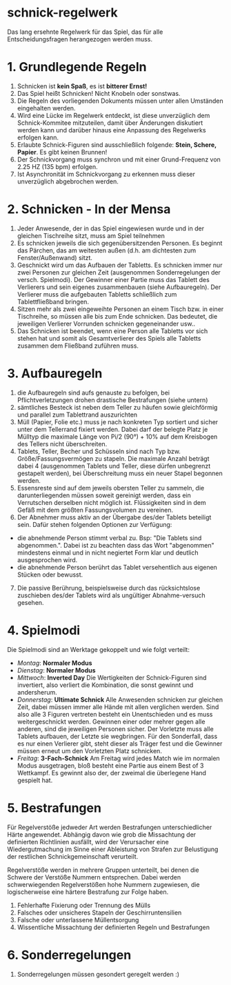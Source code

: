 schnick-regelwerk
=================

Das lang ersehnte Regelwerk für das Spiel, das für alle Entscheidungsfragen herangezogen werden muss.

# 1. Grundlegende Regeln #
1. Schnicken ist __kein Spaß__, es ist __bitterer Ernst!__
2. Das Spiel heißt Schnicken! Nicht Knobeln oder sonstwas.
1. Die Regeln des vorliegenden Dokuments müssen unter allen Umständen eingehalten werden. 
2. Wird eine Lücke im Regelwerk entdeckt, ist diese unverzüglich dem Schnick-Kommitee mitzuteilen, damit über Änderungen diskutiert werden kann und darüber hinaus eine Anpassung des Regelwerks erfolgen kann.
3. Erlaubte Schnick-Figuren sind ausschließlich folgende: __Stein, Schere, Papier__. Es gibt keinen Brunnen!
4. Der Schnickvorgang muss synchron und mit einer Grund-Frequenz von 2.25 HZ (135 bpm) erfolgen.
5. Ist Asynchronität im Schnickvorgang zu erkennen muss dieser unverzüglich abgebrochen werden.

# 2. Schnicken - In der Mensa #
1. Jeder Anwesende, der in das Spiel eingewiesen wurde und in der gleichen Tischreihe sitzt, muss am Spiel teilnehmen
2. Es schnicken jeweils die sich gegenübersitzenden Personen. Es beginnt das Pärchen, das am weitesten außen (d.h. am dichtesten zum Fenster/Außenwand) sitzt.
3. Geschnickt wird um das Aufbauen der Tabletts. Es schnicken immer nur zwei Personen zur gleichen Zeit (ausgenommen Sonderregelungen der versch. Spielmodi). Der Gewinner einer Partie muss das Tablett des Verlierers und sein eigenes zusammenbauen (siehe Aufbauregeln). Der Verlierer muss die aufgebauten Tabletts schließlich zum Tablettfließband bringen.
4. Sitzen mehr als zwei eingeweihte Personen an einem Tisch bzw. in einer Tischreihe, so müssen alle bis zum Ende schnicken. Das bedeutet, die jeweiligen Verlierer Vorrunden schnicken gegeneinander usw..
5. Das Schnicken ist beendet, wenn eine Person alle Tabletts vor sich stehen hat und somit als Gesamtverlierer des Spiels alle Tabletts zusammen dem Fließband zuführen muss.

# 3. Aufbauregeln #

1. die Aufbauregeln sind aufs genauste zu befolgen, bei Pflichtverletzungen drohen drastische Bestrafungen (siehe untern)
2. sämtliches Besteck ist neben dem Teller zu häufen sowie gleichförmig und parallel zum Tablettrand auszurichten
3. Müll (Papier, Folie etc.) muss je nach konkreten Typ sortiert und sicher unter dem Tellerrand fixiert werden. Dabei darf der belegte Platz je Mülltyp die maximale Länge von Pi/2 (90°) + 10% auf dem Kreisbogen des Tellers nicht überschreiten.
4. Tablets, Teller, Becher und Schüsseln sind nach Typ bzw. Größe/Fassungsvermögen zu stapeln. Die maximale Anzahl beträgt dabei 4 (ausgenommen Tablets und Teller, diese dürfen unbegrenzt gestapelt werden), bei Überschreitung muss ein neuer Stapel begonnen werden.
5. Essensreste sind auf dem jeweils obersten Teller zu sammeln, die darunterliegenden müssen soweit gereinigt werden, dass ein Verrutschen derselben nicht möglich ist. Flüssigkeiten sind in dem Gefäß mit dem größten Fassungsvolumen zu vereinen.
6. Der Abnehmer muss aktiv an der Übergabe des/der Tablets beteiligt sein. Dafür stehen folgenden Optionen zur Verfügung:
  * die abnehmende Person stimmt verbal zu. Bsp: "Die Tablets sind abgenommen.". Dabei ist zu beachten dass das Wort "abgenommen" mindestens einmal und in nicht negiertet Form klar und deutlich ausgesprochen wird.
  * die abnehmende Person berührt das Tablet versehentlich aus eigenen Stücken oder bewusst.
7. Die passive Berührung, beispielsweise durch das rücksichtslose zuschieben des/der Tablets wird als ungültiger Abnahme-versuch gesehen.

# 4. Spielmodi #

Die Spielmodi sind an Werktage gekoppelt und wie folgt verteilt:

* _Montag_: __Normaler Modus__
* _Dienstag_: __Normaler Modus__
* _Mittwoch_: __Inverted Day__ Die Wertigkeiten der Schnick-Figuren sind invertiert, also verliert die Kombination, die sonst gewinnt und andersherum.
* _Donnerstag_: __Ultimate Schnick__ Alle Anwesenden schnicken zur gleichen Zeit, dabei müssen immer alle Hände mit allen verglichen werden. Sind also alle 3 Figuren vertreten besteht ein Unentschieden und es muss weitergeschnickt werden. Gewinnen einer oder mehrer gegen alle anderen, sind die jeweiligen Personen sicher. Der Vorletzte muss alle Tablets aufbauen, der Letzte sie wegbringen. Für den Sonderfall, dass es nur einen Verlierer gibt, steht dieser als Träger fest und die Gewinner müssen erneut um den Vorletzten Platz schnicken.                                
* _Freitag_: __3-Fach-Schnick__ Am Freitag wird jedes Match wie im normalen Modus ausgetragen, bloß besteht eine Partie aus einem Best of 3 Wettkampf. Es gewinnt also der, der zweimal die überlegene Hand gespielt hat.

# 5. Bestrafungen #

Für Regelverstöße jedweder Art werden Bestrafungen unterschiedlicher Härte angewendet. Abhängig davon wie grob die Missachtung der definierten Richtlinien ausfällt, wird der Verursacher eine Wiedergutmachung im Sinne einer Ableistung von Strafen zur Belustigung der restlichen Schnickgemeinschaft verurteilt. 

Regelverstöße werden in mehrere Gruppen unterteilt, bei denen die Schwere der Verstöße Nummern entsprechen. Dabei werden schwerwiegenden Regelverstößen hohe Nummern zugewiesen, die logischerweise eine härtere Bestrafung zur Folge haben.

1. Fehlerhafte Fixierung oder Trennung des Mülls
2. Falsches oder unsicheres Stapeln der  Geschirruntensilien
3. Falsche oder unterlassene Müllentsorgung
4. Wissentliche Missachtung der definierten Regeln und Bestrafungen

# 6. Sonderregelungen #

1. Sonderregelungen müssen gesondert geregelt werden :)
